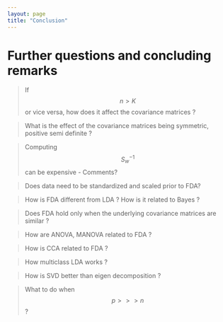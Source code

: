 ```yaml
---
layout: page
title: "Conclusion"
---
```


# Further questions and concluding remarks

> If $$n>K$$ or vice versa, how does it affect the covariance matrices ?

> What is the effect of the covariance matrices being symmetric, positive semi definite ?

> Computing $$S_w^{-1}$$ can be expensive - Comments?

> Does data need to be standardized and scaled prior to FDA? 

> How is FDA different from LDA ? How is it related to Bayes ?

> Does FDA hold only when the underlying covariance matrices are similar ?

> How are ANOVA, MANOVA related to FDA ?

> How is CCA related to FDA ?

> How multiclass LDA works ? 

> How is SVD better than eigen decomposition ?

> What to do when $$p>>>n$$ ?

